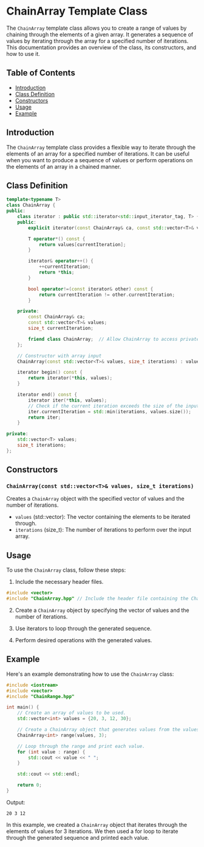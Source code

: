 # ChainArray Template Class

The `ChainArray` template class allows you to create a range of values by chaining through the elements of a given array. It generates a sequence of values by iterating through the array for a specified number of iterations. This documentation provides an overview of the class, its constructors, and how to use it.

## Table of Contents
- [Introduction](#introduction)
- [Class Definition](#class-definition)
- [Constructors](#constructors)
- [Usage](#usage)
- [Example](#example)

## Introduction

The `ChainArray` template class provides a flexible way to iterate through the elements of an array for a specified number of iterations. It can be useful when you want to produce a sequence of values or perform operations on the elements of an array in a chained manner.

## Class Definition

```cpp
template<typename T>
class ChainArray {
public:
    class iterator : public std::iterator<std::input_iterator_tag, T> {
    public:
        explicit iterator(const ChainArray& ca, const std::vector<T>& values) : ca(ca), values(values), currentIteration(0) {}

        T operator*() const {
            return values[currentIteration];
        }

        iterator& operator++() {
            ++currentIteration;
            return *this;
        }

        bool operator!=(const iterator& other) const {
            return currentIteration != other.currentIteration;
        }

    private:
        const ChainArray& ca;
        const std::vector<T>& values;
        size_t currentIteration;

        friend class ChainArray;  // Allow ChainArray to access private members
    };

    // Constructor with array input
    ChainArray(const std::vector<T>& values, size_t iterations) : values(values), iterations(iterations) {}

    iterator begin() const {
        return iterator(*this, values);
    }

    iterator end() const {
        iterator iter(*this, values);
        // Check if the current iteration exceeds the size of the input array
        iter.currentIteration = std::min(iterations, values.size());
        return iter;
    }

private:
    std::vector<T> values;
    size_t iterations;
};
```

## Constructors

### `ChainArray(const std::vector<T>& values, size_t iterations)`

Creates a `ChainArray` object with the specified vector of values and the number of iterations.

- `values` (std::vector<T>): The vector containing the elements to be iterated through.
- `iterations` (size_t): The number of iterations to perform over the input array.

## Usage

To use the `ChainArray` class, follow these steps:

1. Include the necessary header files.
   
```cpp
#include <vector>
#include "ChainArray.hpp" // Include the header file containing the ChainArray template class.
```

2. Create a `ChainArray` object by specifying the vector of values and the number of iterations.

3. Use iterators to loop through the generated sequence.

4. Perform desired operations with the generated values.

## Example

Here's an example demonstrating how to use the `ChainArray` class:

```cpp
#include <iostream>
#include <vector>
#include "ChainRange.hpp"

int main() {
    // Create an array of values to be used.
    std::vector<int> values = {20, 3, 12, 30};

    // Create a ChainArray object that generates values from the values array, and iterating the first 3 times.
    ChainArray<int> range(values, 3);

    // Loop through the range and print each value.
    for (int value : range) {
        std::cout << value << " ";
    }

    std::cout << std::endl;

    return 0;
}
```

Output:
```
20 3 12
```

In this example, we created a `ChainArray` object that iterates through the elements of values for 3 iterations. We then used a for loop to iterate through the generated sequence and printed each value.
